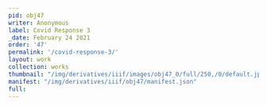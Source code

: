 ```yaml
---
pid: obj47
writer: Anonymous
label: Covid Response 3
_date: February 24 2021
order: '47'
permalink: '/covid-response-3/'
layout: work
collection: works
thumbnail: "/img/derivatives/iiif/images/obj47_0/full/250,/0/default.jpg"
manifest: "/img/derivatives/iiif/obj47/manifest.json"
full:
---
```

